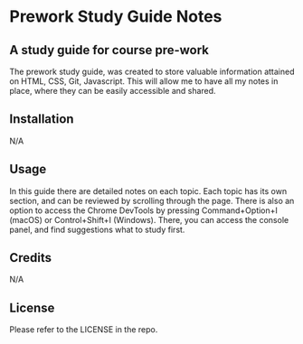 # Prework Study Guide Notes

## A study guide for course pre-work

The prework study guide, was created to store valuable information attained on HTML, CSS, Git, Javascript. This will allow me to have all my notes in place, where they can be easily accessible and shared.

## Installation

N/A

## Usage

In this guide there are detailed notes on each topic. Each topic has its own section, and can be reviewed by scrolling through the page. There is also an option to access the Chrome DevTools by pressing Command+Option+I (macOS) or Control+Shift+I (Windows). There, you can access the console panel, and find suggestions what to study first. 

## Credits

N/A

## License

Please refer to the LICENSE in the repo.